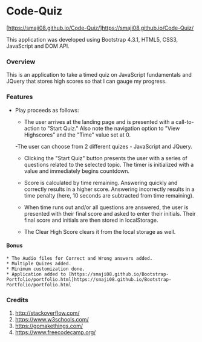 # Code-Quiz
[https://smaji08.github.io/Code-Quiz/]https://smaji08.github.io/Code-Quiz/

This application was developed using Bootstrap 4.3.1, HTML5, CSS3, JavaScript and DOM API.

### Overview
This is an application to take a timed quiz on JavaScript fundamentals and JQuery that stores high scores so that I can gauge my progress.

### Features

* Play proceeds as follows:


    - The user arrives at the landing page and is presented with a call-to-action to "Start Quiz." Also note the navigation option to "View Highscores" and the "Time" value set at 0.

    -The user can choose from 2 different quizes - JavaScript and JQuery.


    - Clicking the "Start Quiz" button presents the user with a series of questions related to the selected topic. The timer is initialized with a value and immediately begins countdown.


    - Score is calculated by time remaining. Answering quickly and correctly results in a higher score. Answering incorrectly results in a time penalty (here, 10 seconds are subtracted from time remaining).


    - When time runs out and/or all questions are answered, the user is presented with their final score and asked to enter their initials. Their final score and initials are then stored in localStorage.

    - The Clear High Score clears it from the local storage as well.

#### Bonus
    * The Audio files for Correct and Wrong answers added.
    * Multiple Quizes added.
    * Minimum customization done.
    * Application added to [https://smaji08.github.io/Bootstrap-Portfolio/portfolio.html]https://smaji08.github.io/Bootstrap-Portfolio/portfolio.html

### Credits

1. http://stackoverflow.com/
2. https://www.w3schools.com/
3. https://gomakethings.com/
4. https://www.freecodecamp.org/


